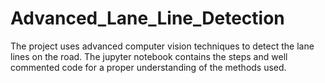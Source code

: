 # Advanced_Lane_Line_Detection

The project uses advanced computer vision techniques to detect the lane lines on the road. The jupyter notebook contains the steps and well commented code for a proper understanding of the methods used.